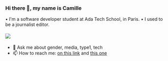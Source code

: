 ### Hi there 👋, my name is Camille

• I'm a software developer student at Ada Tech School, in Paris.
• I used to be a journalist editor.

#### ![](https://media.giphy.com/media/dNgK7Ws7y176U/giphy.gif)

- 💬 Ask me about gender, media, type1, tech 
- 📫 How to reach me: [on this link](https://www.linkedin.com/in/camille-m-lafrance/) and [this one](https://twitter.com/CamLafr)  
